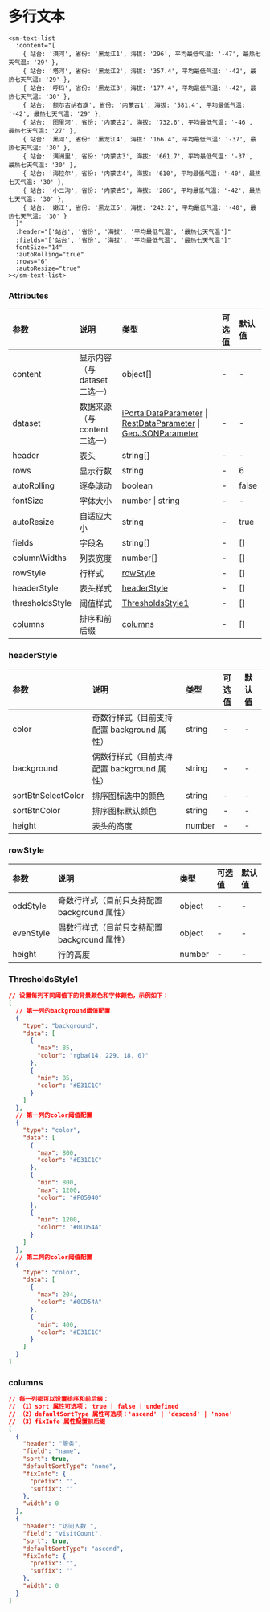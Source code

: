 # 多行文本

```vue
<sm-text-list
  :content="[
    { 站台: '漠河', 省份: '黑龙江1', 海拔: '296', 平均最低气温: '-47', 最热七天气温: '29' },
    { 站台: '塔河', 省份: '黑龙江2', 海拔: '357.4', 平均最低气温: '-42', 最热七天气温: '29' },
    { 站台: '呼玛', 省份: '黑龙江3', 海拔: '177.4', 平均最低气温: '-42', 最热七天气温: '30' },
    { 站台: '额尔古纳右旗', 省份: '内蒙古1', 海拔: '581.4', 平均最低气温: '-42', 最热七天气温: '29' },
    { 站台: '图里河', 省份: '内蒙古2', 海拔: '732.6', 平均最低气温: '-46', 最热七天气温: '27' },
    { 站台: '黑河', 省份: '黑龙江4', 海拔: '166.4', 平均最低气温: '-37', 最热七天气温: '30' },
    { 站台: '满洲里', 省份: '内蒙古3', 海拔: '661.7', 平均最低气温: '-37', 最热七天气温: '30' },
    { 站台: '海拉尔', 省份: '内蒙古4', 海拔: '610', 平均最低气温: '-40', 最热七天气温: '30' },
    { 站台: '小二沟', 省份: '内蒙古5', 海拔: '286', 平均最低气温: '-42', 最热七天气温: '30' },
    { 站台: '嫩江', 省份: '黑龙江5', 海拔: '242.2', 平均最低气温: '-40', 最热七天气温: '30' }
  ]"
  :header="['站台', '省份', '海拔', '平均最低气温', '最热七天气温']"
  :fields="['站台', '省份', '海拔', '平均最低气温', '最热七天气温']"
  fontSize="14"
  :autoRolling="true"
  :rows="6"
  :autoResize="true"
></sm-text-list>
```

### Attributes

| 参数            | 说明                          | 类型                                                                                                                                                                                                                                          | 可选值 | 默认值 |
| :-------------- | :---------------------------- | :-------------------------------------------------------------------------------------------------------------------------------------------------------------------------------------------------------------------------------------------- | :----- | :----- |
| content         | 显示内容（与 dataset 二选一） | object[]                                                                                                                                                                                                                                      | -      | -      | - |
| dataset         | 数据来源（与 content 二选一） | [iPortalDataParameter](/zh/api/common-types/common-types.md#iportaldataparameter) \| [RestDataParameter](/zh/api/common-types/common-types.md#restdataparameter) \| [GeoJSONParameter](/zh/api/common-types/common-types.md#geojsonparameter) | -      | -      |
| header          | 表头                          | string[]                                                                                                                                                                                                                                      | -      | -      |
| rows            | 显示行数                      | string                                                                                                                                                                                                                                        | -      | 6      |
| autoRolling     | 逐条滚动                      | boolean                                                                                                                                                                                                                                       | -      | false  |
| fontSize        | 字体大小                      | number \| string                                                                                                                                                                                                                              | -      | -      |
| autoResize      | 自适应大小                    | string                                                                                                                                                                                                                                        | -      | true   |
| fields          | 字段名                        | string[]                                                                                                                                                                                                                                      | -      | []     |
| columnWidths    | 列表宽度                      | number[]                                                                                                                                                                                                                                      | -      | []     |
| rowStyle        | 行样式                        | <a href="#rowstyle">rowStyle </a>                                                                                                                                                                                                             | -      | []     |
| headerStyle     | 表头样式                      | <a href="#headerstyle">headerStyle </a>                                                                                                                                                                                                       | -      | []     |
| thresholdsStyle | 阈值样式                      | <a href="#thresholdsstyle1">ThresholdsStyle1 </a>                                                                                                                                                                                             | -      | []     |
| columns         | 排序和前后缀                  | <a href="#columns">columns </a>                                                                                                                                                                                                               | -      | []     |

### headerStyle

| 参数               | 说明                                       | 类型   | 可选值 | 默认值 |
| :----------------- | :----------------------------------------- | :----- | :----- | :----- |
| color              | 奇数行样式（目前支持配置 background 属性） | string | -      | -      | - |
| background         | 偶数行样式（目前支持配置 background 属性） | string | -      | -      | - |
| sortBtnSelectColor | 排序图标选中的颜色                         | string | -      | -      | - |
| sortBtnColor       | 排序图标默认颜色                           | string | -      | -      | - |
| height             | 表头的高度                                 | number | -      | -      | - |

### rowStyle

| 参数      | 说明                                         | 类型   | 可选值 | 默认值 |
| :-------- | :------------------------------------------- | :----- | :----- | :----- |
| oddStyle  | 奇数行样式（目前只支持配置 background 属性） | object | -      | -      | - |
| evenStyle | 偶数行样式（目前只支持配置 background 属性） | object | -      | -      | - |
| height    | 行的高度                                     | number | -      | -      | - |

### ThresholdsStyle1

```json
// 设置每列不同阈值下的背景颜色和字体颜色，示例如下：
[
  // 第一列的background阈值配置
  {
    "type": "background",
    "data": [
      {
        "max": 85,
        "color": "rgba(14, 229, 18, 0)"
      },
      {
        "min": 85,
        "color": "#E31C1C"
      }
    ]
  },
  // 第一列的color阈值配置
  {
    "type": "color",
    "data": [
      {
        "max": 800,
        "color": "#E31C1C"
      },
      {
        "min": 800,
        "max": 1200,
        "color": "#F05940"
      },
      {
        "min": 1200,
        "color": "#0CD54A"
      }
    ]
  },
  // 第二列的color阈值配置
  {
    "type": "color",
    "data": [
      {
        "max": 204,
        "color": "#0CD54A"
      },
      {
        "min": 400,
        "color": "#E31C1C"
      }
    ]
  }
]
```

### columns

```json
// 每一列都可以设置排序和前后缀：
// （1）sort 属性可选项： true | false | undefined
// （2）defaultSortType 属性可选项：'ascend' | 'descend' | 'none'
// （3）fixInfo 属性配置前后缀
[
  {
    "header": "服务",
    "field": "name",
    "sort": true,
    "defaultSortType": "none",
    "fixInfo": {
      "prefix": "",
      "suffix": ""
    },
    "width": 0
  },
  {
    "header": "访问人数 ",
    "field": "visitCount",
    "sort": true,
    "defaultSortType": "ascend",
    "fixInfo": {
      "prefix": "",
      "suffix": ""
    },
    "width": 0
  }
]
```

